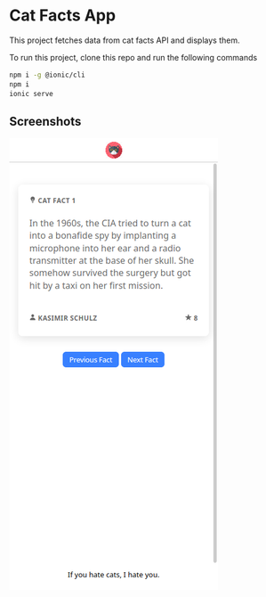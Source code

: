 # Cat Facts App

This project fetches data from cat facts API and displays them.

To run this project, clone this repo and run the following commands

```sh
npm i -g @ionic/cli
npm i
ionic serve
```

## Screenshots

![Image](./docs/cat-facts-app.png)
